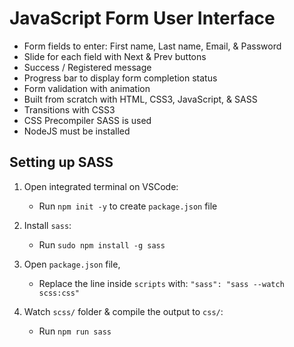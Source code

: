 # JavaScript Form User Interface

- Form fields to enter: First name, Last name, Email, & Password
- Slide for each field with Next & Prev buttons
- Success / Registered message
- Progress bar to display form completion status
- Form validation with animation
- Built from scratch with HTML, CSS3, JavaScript, & SASS
- Transitions with CSS3
- CSS Precompiler SASS is used
- NodeJS must be installed

## Setting up SASS

1. Open integrated terminal on VSCode:
    - Run `npm init -y` to create `package.json` file

2. Install `sass`:
    - Run `sudo npm install -g sass`

3. Open `package.json` file,
    - Replace the line inside `scripts` with: `"sass": "sass --watch scss:css"`

4. Watch `scss/` folder & compile the output to `css/`:
   - Run `npm run sass`